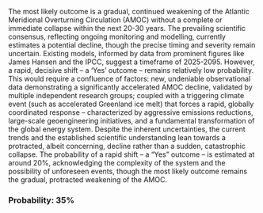The most likely outcome is a gradual, continued weakening of the Atlantic Meridional Overturning Circulation (AMOC) without a complete or immediate collapse within the next 20-30 years. The prevailing scientific consensus, reflecting ongoing monitoring and modelling, currently estimates a potential decline, though the precise timing and severity remain uncertain. Existing models, informed by data from prominent figures like James Hansen and the IPCC, suggest a timeframe of 2025-2095. However, a rapid, decisive shift – a ‘Yes’ outcome – remains relatively low probability. This would require a confluence of factors:  new, undeniable observational data demonstrating a significantly accelerated AMOC decline, validated by multiple independent research groups; coupled with a triggering climate event (such as accelerated Greenland ice melt) that forces a rapid, globally coordinated response – characterized by aggressive emissions reductions, large-scale geoengineering initiatives, and a fundamental transformation of the global energy system. Despite the inherent uncertainties, the current trends and the established scientific understanding lean towards a protracted, albeit concerning, decline rather than a sudden, catastrophic collapse. The probability of a rapid shift – a “Yes” outcome – is estimated at around 20%, acknowledging the complexity of the system and the possibility of unforeseen events, though the most likely outcome remains the gradual, protracted weakening of the AMOC.

### Probability: 35%